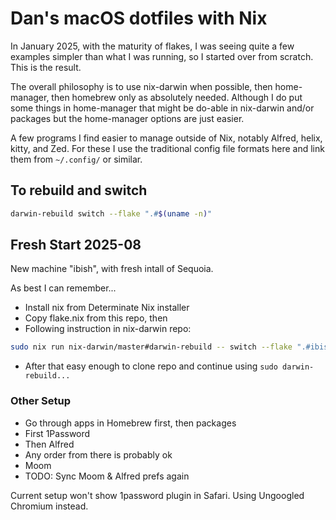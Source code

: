 # Dan's macOS dotfiles with Nix

In January 2025, with the maturity of flakes, I was seeing quite a few examples simpler than what I
was running, so I started over from scratch. This is the result.

The overall philosophy is to use nix-darwin when possible, then home-manager, then homebrew only as
absolutely needed. Although I do put some things in home-manager that might be do-able in nix-darwin
and/or packages but the home-manager options are just easier.

A few programs I find easier to manage outside of Nix, notably Alfred, helix, kitty, and Zed. For
these I use the traditional config file formats here and link them from `~/.config/` or similar.

## To rebuild and switch

```sh
darwin-rebuild switch --flake ".#$(uname -n)"
```

## Fresh Start 2025-08

New machine "ibish", with fresh intall of Sequoia.

As best I can remember...

- Install nix from Determinate Nix installer
- Copy flake.nix from this repo, then
- Following instruction in nix-darwin repo:

```sh
sudo nix run nix-darwin/master#darwin-rebuild -- switch --flake ".#ibish"
```

- After that easy enough to clone repo and continue using `sudo darwin-rebuild...`

### Other Setup

- Go through apps in Homebrew first, then packages
- First 1Password
- Then Alfred
- Any order from there is probably ok
- Moom
- TODO: Sync Moom & Alfred prefs again

Current setup won't show 1password plugin in Safari. Using Ungoogled Chromium instead.
